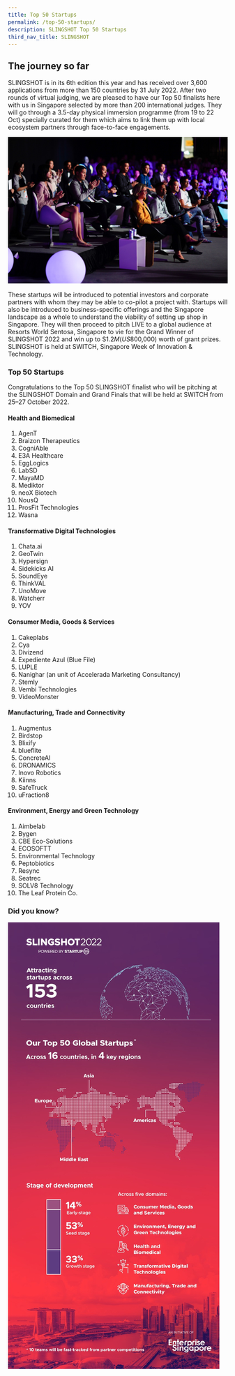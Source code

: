 ```yaml
---
title: Top 50 Startups
permalink: /top-50-startups/
description: SLINGSHOT Top 50 Startups
third_nav_title: SLINGSHOT
---
```

## **The journey so far**

SLINGSHOT is in its 6th edition this year and has received over 3,600 applications from more than 150 countries by 31 July 2022. After two rounds of virtual judging, we are pleased to have our Top 50 finalists here with us in Singapore selected by more than 200 international judges. They will go through a 3.5-day physical immersion programme (from 19 to 22 Oct) specially curated for them which aims to link them up with local ecosystem partners through face-to-face engagements. 

![SLINGSHOT SWITCH 2022](/images/SLINGSHOT.jpg)

These startups will be introduced to potential investors and corporate partners with whom they may be able to co-pilot a project with. Startups will also be introduced to business-specific offerings and the Singapore landscape as a whole to understand the viability of setting up shop in Singapore. They will then proceed to pitch LIVE to a global audience at Resorts World Sentosa, Singapore to vie for the Grand Winner of SLINGSHOT 2022 and win up to S$1.2M (US$800,000) worth of grant prizes. SLINGSHOT is held at SWITCH, Singapore Week of Innovation & Technology.

### **Top 50 Startups**

Congratulations to the Top 50 SLINGSHOT finalist who will be pitching at the SLINGSHOT Domain and Grand Finals that will be held at SWITCH from 25–27 October 2022.

#### **Health and Biomedical**
1.  AgenT
2.  Braizon Therapeutics
3.  CogniAble
4.  E3A Healthcare
5.  EggLogics
6.  LabSD
7.  MayaMD
8.  Mediktor
9.  neoX Biotech
10. NousQ
11. ProsFit Technologies
12. Wasna

#### **Transformative Digital Technologies**
1.  Chata.ai
2.  GeoTwin
3.  Hypersign
4.  Sidekicks AI
5.  SoundEye
6.  ThinkVAL
7.  UnoMove
8.  Watcherr
9.  YOV

#### **Consumer Media, Goods & Services**
1.  Cakeplabs
2.  Cya
3.  Divizend
4.  Expediente Azul (Blue File)
5.  LUPLE
6.  Nanighar (an unit of Accelerada Marketing Consultancy)
7.  Stemly
8.  Vembi Technologies
9.  VideoMonster

#### **Manufacturing, Trade and Connectivity**
1.  Augmentus
2.  Birdstop
3.  Blixify
4.  blueflite
5.  ConcreteAI
6.  DRONAMICS
7.  Inovo Robotics
8.  Kiinns
9.  SafeTruck
10. uFraction8

#### **Environment, Energy and Green Technology**
1.  Aimbelab
2.  Bygen
3.  CBE Eco-Solutions
4.  ECOSOFTT
5.  Environmental Technology
6.  Peptobiotics
7.  Resync
8.  Seatrec
9.  SOLV8 Technology
10. The Leaf Protein Co.

### **Did you know?**
![SLINGSHOT SWITCH 2022](/images/infographic%20slingshot.jpg)